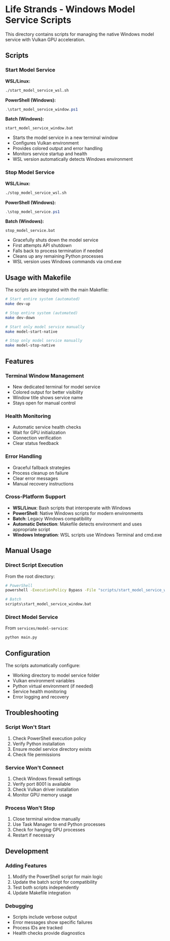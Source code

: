 # Life Strands - Windows Model Service Scripts

This directory contains scripts for managing the native Windows model service with Vulkan GPU acceleration.

## Scripts

### Start Model Service

**WSL/Linux:**
```bash
./start_model_service_wsl.sh
```

**PowerShell (Windows):**
```powershell
.\start_model_service_window.ps1
```

**Batch (Windows):**
```batch
start_model_service_window.bat
```

- Starts the model service in a new terminal window
- Configures Vulkan environment
- Provides colored output and error handling
- Monitors service startup and health
- WSL version automatically detects Windows environment

### Stop Model Service

**WSL/Linux:**
```bash
./stop_model_service_wsl.sh
```

**PowerShell (Windows):**
```powershell
.\stop_model_service.ps1
```

**Batch (Windows):**
```batch
stop_model_service.bat
```

- Gracefully shuts down the model service
- First attempts API shutdown
- Falls back to process termination if needed
- Cleans up any remaining Python processes
- WSL version uses Windows commands via cmd.exe

## Usage with Makefile

The scripts are integrated with the main Makefile:

```bash
# Start entire system (automated)
make dev-up

# Stop entire system (automated)
make dev-down

# Start only model service manually
make model-start-native

# Stop only model service manually
make model-stop-native
```

## Features

### Terminal Window Management
- New dedicated terminal for model service
- Colored output for better visibility
- Window title shows service name
- Stays open for manual control

### Health Monitoring
- Automatic service health checks
- Wait for GPU initialization
- Connection verification
- Clear status feedback

### Error Handling
- Graceful fallback strategies
- Process cleanup on failure
- Clear error messages
- Manual recovery instructions

### Cross-Platform Support
- **WSL/Linux**: Bash scripts that interoperate with Windows
- **PowerShell**: Native Windows scripts for modern environments
- **Batch**: Legacy Windows compatibility
- **Automatic Detection**: Makefile detects environment and uses appropriate script
- **Windows Integration**: WSL scripts use Windows Terminal and cmd.exe

## Manual Usage

### Direct Script Execution

From the root directory:
```bash
# PowerShell
powershell -ExecutionPolicy Bypass -File "scripts/start_model_service_window.ps1"

# Batch
scripts\start_model_service_window.bat
```

### Direct Model Service

From `services/model-service`:
```bash
python main.py
```

## Configuration

The scripts automatically configure:
- Working directory to model service folder
- Vulkan environment variables
- Python virtual environment (if needed)
- Service health monitoring
- Error logging and recovery

## Troubleshooting

### Script Won't Start
1. Check PowerShell execution policy
2. Verify Python installation
3. Ensure model service directory exists
4. Check file permissions

### Service Won't Connect
1. Check Windows firewall settings
2. Verify port 8001 is available
3. Check Vulkan driver installation
4. Monitor GPU memory usage

### Process Won't Stop
1. Close terminal window manually
2. Use Task Manager to end Python processes
3. Check for hanging GPU processes
4. Restart if necessary

## Development

### Adding Features
1. Modify the PowerShell script for main logic
2. Update the batch script for compatibility
3. Test both scripts independently
4. Update Makefile integration

### Debugging
- Scripts include verbose output
- Error messages show specific failures
- Process IDs are tracked
- Health checks provide diagnostics